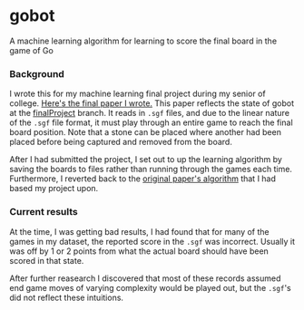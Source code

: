 gobot
=====

A machine learning algorithm for learning to score the final board in the game of Go

### Background

I wrote this for my machine learning final project during my senior of college.
[Here's the final paper I wrote.](https://github.com/burz/burz.github.io/blob/master/finalReport.pdf)
This paper reflects the state of gobot at the [finalProject](https://github.com/burz/gobot/tree/finalProject)
branch. It reads in `.sgf` files, and due to the linear nature of the `.sgf` file format, it must play through an
entire game to reach the final board position. Note that a stone can be placed where another had been placed before being
captured and removed from the board.

After I had submitted the project, I set out to up the learning algorithm by saving the boards to files rather than
running through the games each time.  Furthermore, I reverted back to the
[original paper's algorithm](http://erikvanderwerf.tengen.nl/pubdown/learning_to_score_extended.pdf)
that I had based my project upon.

### Current results

At the time, I was getting bad results, I had found that for many of the games in my dataset, the reported score
in the `.sgf` was incorrect. Usually it was off by 1 or 2 points from what the actual board should have been
scored in that state.

After further reasearch I discovered that most of these records assumed end game moves of varying complexity
would be played out, but the `.sgf`'s did not reflect these intuitions.
